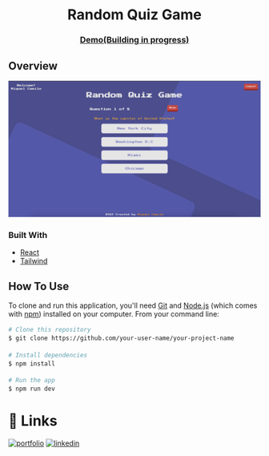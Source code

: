 
<h1 align="center">Random Quiz Game</h1>

<div align="center">
  <h3>
    <a href="https://quiz-game-mc.web.app/quiz">
        <!-- href="https://{your-demo-link.your-domain}" -->
      Demo(Building in progress)
    </a>
  </h3>
</div>

<!-- OVERVIEW -->

## Overview

![](/src/assets/readme.png)

<!-- Introduce your projects by taking a screenshot or a gif. Try to tell visitors a story about your project by answering:

- Where can I see your demo?
- What was your experience?
- What have you learned/improved?
- Your wisdom? : -->

### Built With

<!-- This section should list any major frameworks that you built your project using. Here are a few examples.-->

- [React](https://reactjs.org/)
- [Tailwind](https://tailwindcss.com/)

## How To Use

<!-- Example: -->

To clone and run this application, you'll need [Git](https://git-scm.com) and [Node.js](https://nodejs.org/en/download/) (which comes with [npm](http://npmjs.com)) installed on your computer. From your command line:

```bash
# Clone this repository
$ git clone https://github.com/your-user-name/your-project-name

# Install dependencies
$ npm install

# Run the app
$ npm run dev
```

# 🔗 Links
[![portfolio](https://img.shields.io/badge/my_portfolio-000?style=for-the-badge&logo=ko-fi&logoColor=white)](https://miguelcamilo.dev)
[![linkedin](https://img.shields.io/badge/linkedin-0A66C2?style=for-the-badge&logo=linkedin&logoColor=white)](https://www.linkedin.com/in/miguel-camilo/)
